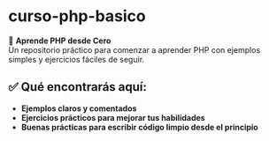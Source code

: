# curso-php-basico

🚀 **Aprende PHP desde Cero**  
Un repositorio práctico para comenzar a aprender PHP con ejemplos simples y ejercicios fáciles de seguir.

## ✅ Qué encontrarás aquí:

- **Ejemplos claros y comentados**
- **Ejercicios prácticos para mejorar tus habilidades**
- **Buenas prácticas para escribir código limpio desde el principio**
